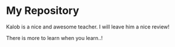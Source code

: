 # My Repository

Kalob is a nice and awesome teacher. I will leave him a nice review!

There is more to learn when you learn..!